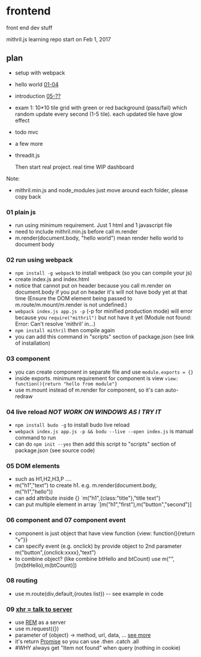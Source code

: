 # frontend
front end dev stuff

mithril.js learning repo
start on Feb 1, 2017 

## plan
* setup with webpack 
* hello world [01-04](http://mithril.js.org/installation.html)
* introduction [05-??](http://mithril.js.org/index.html)
* exam 1: 10*10 tile grid with green or red background (pass/fail) which random update every second (1-5 tile). each updated tile have glow effect
* todo mvc
* a few more
* threadit.js

  Then start real project. real time WIP dashboard

Note:
* mithril.min.js and node_modules just move around each folder, please copy back

### 01 plain js
* run using minimum requirement. Just 1 html and 1 javascript file
* need to include mithril.min.js before call m.render
* m.render(document.body, "hello world") mean render hello world to document body

### 02 run using webpack
* `npm install -g webpack` to install webpack (so you can compile your js)
* create index.js and index.html
* notice that <script src="app.js"></script> cannot put on header because you call m.render on document.body if you put on header it's will not have body yet at that time (Ensure the DOM element being passed to m.route/m.mount/m.render is not undefined.)
* `webpack index.js app.js -p` (-p for minified production mode) will error because you `require("mithril")` but not have it yet (Module not found: Error: Can't resolve 'mithril' in...)
* `npm install mithril` then compile again
* you can add this command in "scripts" section of package.json (see link of installation)

### 03 component
* you can create component in separate file and use `module.exports = {}`
* inside exports. minimum requirement for component is view `view: function(){return "hello from module"}`
* use m.mount instead of m.render for component, so it's can auto-redraw

### 04 live reload *NOT WORK ON WINDOWS AS I TRY IT*
* `npm install budo -g` to install budo live reload
* `webpack index.js app.js -p && bodu --live --open index.js` is manual command to run
* can do `npm init --yes` then add this script to "scripts" section of package.json (see source code)

### 05 DOM elements
* such as H1,H2,H3,P ....
* m("h1","text") to create h1. e.g. m.render(document.body, m("h1","hello"))
* can add attribute inside {} `m("h1",{class:"title"},"title text")
* can put multiple element in array `[m("h1","first"),m("button","second")]

### 06 component and 07 component event
* component is just object that have view function {view: function(){return "v"}}
* can specify event (e.g. onclick) by provide object to 2nd parameter m("button",{onclick:xxxx},"text")
* to combine object? (like combine btHello and btCount) use m("",[m(btHello),m(btCount)])

### 08 routing
* use m.route(div,default,{routes list}) -- see example in code

### 09 [xhr = talk to server](http://stackoverflow.com/questions/4657287/what-is-the-difference-between-xmlhttprequest-jquery-ajax-jquery-post-jquery)
* use [REM](http://rem-rest-api.herokuapp.com/) as a server
* use m.request({})
* parameter of {object} -> method, url, data, ... [see more](http://mithril.js.org/request.html)
* it's return [Promise](http://mithril.js.org/promise.html) so you can use .then .catch .all
* #WHY always get "Item not found" when query (nothing in cookie)